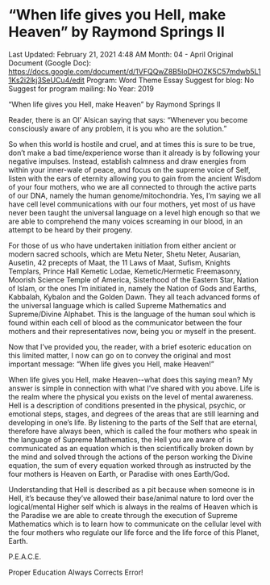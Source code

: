 # “When life gives you Hell, make Heaven” by Raymond Springs II

Last Updated: February 21, 2021 4:48 AM
Month: 04 - April
Original Document (Google Doc): https://docs.google.com/document/d/1VFQQwZ8B5IoDHOZK5C57mdwb5L11Ks2i2lkj3SeUCu4/edit
Program: Word Theme Essay
Suggest for blog: No
Suggest for program mailing: No
Year: 2019

“When life gives you Hell, make Heaven” by Raymond Springs II

Reader, there is an Ol’ Alsican saying that says: “Whenever you become consciously aware of any problem, it is you who are the solution.”

So when this world is hostile and cruel, and at times this is sure to be true, don’t make a bad time/experience worse than it already is by following your negative impulses. Instead, establish calmness and draw energies from within your inner-wale of peace, and focus on the supreme voice of Self, listen with the ears of eternity allowing you to gain from the ancient Wisdom of your four mothers, who we are all connected to through the active parts of our DNA, namely the human genome/mitochondria. Yes, I’m saying we all have cell level communications with our four mothers, yet most of us have never been taught the universal language on a level high enough so that we are able to comprehend the many voices screaming in our blood, in an attempt to be heard by their progeny.

For those of us who have undertaken initiation from either ancient or modern sacred schools, which are Metu Neter, Shetu Neter, Ausarian, Ausetin, 42 precepts of Maat, the 11 Laws of Maat, Sufism, Knights Templars, Prince Hall Kemetic Lodae, Kemetic/Hermetic Freemasonry, Moorish Science Temple of America, Sisterhood of the Eastern Star, Nation of Islam, or the ones I’m initiated in, namely the Nation of Gods and Earths, Kabbalah, Kybalon and the Golden Dawn. They all teach advanced forms of the universal language which is called Supreme Mathematics and Supreme/Divine Alphabet. This is the language of the human soul which is found within each cell of blood as the communicator between the four mothers and their representatives now, being you or myself in the present.

Now that I’ve provided you, the reader, with a brief esoteric education on this limited matter, I now can go on to convey the original and most important message: “When life gives you Hell, make Heaven!”

When life gives you Hell, make Heaven--what does this saying mean? My answer is simple in connection with what I’ve shared with you above. Life is the realm where the physical you exists on the level of mental awareness. Hell is a description of conditions presented in the physical, psychic, or emotional steps, stages, and degrees of the areas that are still learning and developing in one’s life. By listening to the parts of the Self that are eternal, therefore have always been, which is called the four mothers who speak in the language of Supreme Mathematics, the Hell you are aware of is communicated as an equation which is then scientifically broken down by the mind and solved through the actions of the person working the Divine equation, the sum of every equation worked through as instructed by the four mothers is Heaven on Earth, or Paradise with ones Earth/God.

Understanding that Hell is described as a pit because when someone is in Hell, it’s because they’ve allowed their base/animal nature to lord over the logical/mental Higher self which is always in the realms of Heaven which is the Paradise we are able to create through the execution of Supreme Mathematics which is to learn how to communicate on the cellular level with the four mothers who regulate our life force and the life force of this Planet, Earth.

P.E.A.C.E.

Proper Education Always Corrects Error!